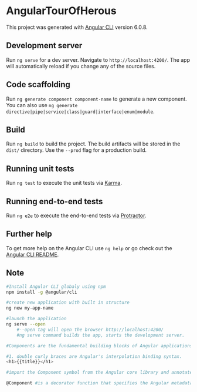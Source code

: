 # AngularTourOfHerous

This project was generated with [Angular CLI](https://github.com/angular/angular-cli) version 6.0.8.

## Development server

Run `ng serve` for a dev server. Navigate to `http://localhost:4200/`. The app will automatically reload if you change any of the source files.

## Code scaffolding

Run `ng generate component component-name` to generate a new component. You can also use `ng generate directive|pipe|service|class|guard|interface|enum|module`.

## Build

Run `ng build` to build the project. The build artifacts will be stored in the `dist/` directory. Use the `--prod` flag for a production build.

## Running unit tests

Run `ng test` to execute the unit tests via [Karma](https://karma-runner.github.io).

## Running end-to-end tests

Run `ng e2e` to execute the end-to-end tests via [Protractor](http://www.protractortest.org/).

## Further help

To get more help on the Angular CLI use `ng help` or go check out the [Angular CLI README](https://github.com/angular/angular-cli/blob/master/README.md).

## Note

```bash
#Install Angular CLI globaly using npm
npm install -g @angular/cli

#create new application with built in structure
ng new my-app-name

#launch the application
ng serve --open 
    #--open tag will open the browser http://localhost:4200/
    #ng serve command builds the app, starts the development server.

#Components are the fundamental building blocks of Angular applications. They display data on the screen, listen for user input, and take action based on that input.

#1. double curly braces are Angular's interpolation binding syntax.
<h1>{{title}}</h1>

#import the Component symbol from the Angular core library and annotate the component class with @Component.

@Component #is a decorator function that specifies the Angular metadata for the component.
```
